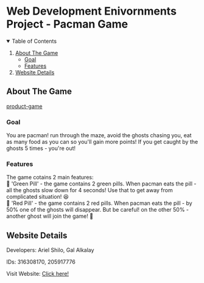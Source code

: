 # Web Development Enivornments Project - Pacman Game


<!-- TABLE OF CONTENTS -->
<details open="open">
  <summary>Table of Contents</summary>
  <ol>
    <li>
      <a href="#about-the-game">About The Game</a>
      <ul>
        <li><a href="#goal">Goal</a></li>
        <li><a href="#features">Features</a></li>
      </ul>
    </li>
    <li><a href="#website-details">Website Details</a></li>
  </ol>
</details>



<!-- ABOUT THE PROJECT -->
## About The Game

[product-game]

### Goal
You are pacman! run through the maze, avoid the ghosts chasing you, eat as many food as you can
so you'll gain more points! If you get caught by the ghosts 5 times - you're out!

### Features

The game cotains 2 main features:\
:pill: 'Green Pill' - the game contains 2 green pills. When pacman eats the pill - all the ghosts slow down for 4 seconds! Use that to get away from complicated situation! :satisfied:\
:pill: 'Red Pill' - the game contains 2 red pills. When pacman eats the pill - by 50% one of the ghosts will disappear. But be careful! on the other 50% - another ghost will join the game! :ghost:


## Website Details

Developers: Ariel Shilo, Gal Alkalay

IDs: 316308170, 205917776

Visit Website: [Click here!](https://web-development-environments-2021.github.io/316308170_205917776/)

[product-game]: images/game_snapshot.png